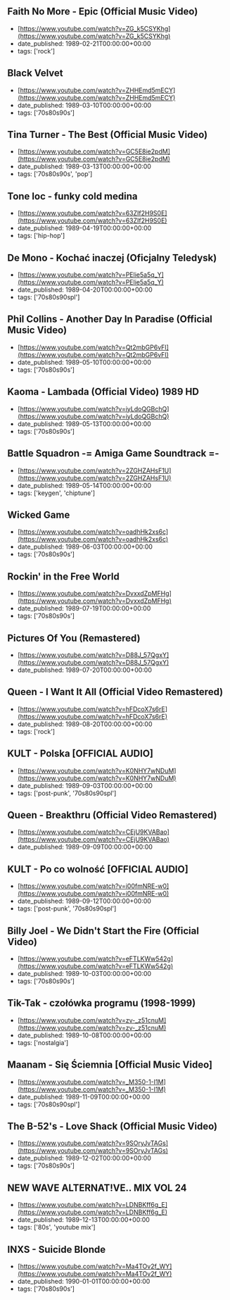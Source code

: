  ## Faith No More - Epic (Official Music Video)
 - [https://www.youtube.com/watch?v=ZG_k5CSYKhg](https://www.youtube.com/watch?v=ZG_k5CSYKhg)
 - date_published: 1989-02-21T00:00:00+00:00
 - tags: ['rock']

 ## Black Velvet
 - [https://www.youtube.com/watch?v=ZHHEmd5mECY](https://www.youtube.com/watch?v=ZHHEmd5mECY)
 - date_published: 1989-03-10T00:00:00+00:00
 - tags: ['70s80s90s']

 ## Tina Turner - The Best (Official Music Video)
 - [https://www.youtube.com/watch?v=GC5E8ie2pdM](https://www.youtube.com/watch?v=GC5E8ie2pdM)
 - date_published: 1989-03-13T00:00:00+00:00
 - tags: ['70s80s90s', 'pop']

 ## Tone loc - funky cold medina
 - [https://www.youtube.com/watch?v=63ZIf2H9S0E](https://www.youtube.com/watch?v=63ZIf2H9S0E)
 - date_published: 1989-04-19T00:00:00+00:00
 - tags: ['hip-hop']

 ## De Mono - Kochać inaczej (Oficjalny Teledysk)
 - [https://www.youtube.com/watch?v=PElie5a5q_Y](https://www.youtube.com/watch?v=PElie5a5q_Y)
 - date_published: 1989-04-20T00:00:00+00:00
 - tags: ['70s80s90spl']

 ## Phil Collins - Another Day In Paradise (Official Music Video)
 - [https://www.youtube.com/watch?v=Qt2mbGP6vFI](https://www.youtube.com/watch?v=Qt2mbGP6vFI)
 - date_published: 1989-05-10T00:00:00+00:00
 - tags: ['70s80s90s']

 ## Kaoma - Lambada (Official Video) 1989 HD
 - [https://www.youtube.com/watch?v=iyLdoQGBchQ](https://www.youtube.com/watch?v=iyLdoQGBchQ)
 - date_published: 1989-05-13T00:00:00+00:00
 - tags: ['70s80s90s']

 ## Battle Squadron  -= Amiga Game Soundtrack =-
 - [https://www.youtube.com/watch?v=2ZGHZAHsF1U](https://www.youtube.com/watch?v=2ZGHZAHsF1U)
 - date_published: 1989-05-14T00:00:00+00:00
 - tags: ['keygen', 'chiptune']

 ## Wicked Game
 - [https://www.youtube.com/watch?v=oadhHk2xs6c](https://www.youtube.com/watch?v=oadhHk2xs6c)
 - date_published: 1989-06-03T00:00:00+00:00
 - tags: ['70s80s90s']

 ## Rockin' in the Free World
 - [https://www.youtube.com/watch?v=DvxxdZpMFHg](https://www.youtube.com/watch?v=DvxxdZpMFHg)
 - date_published: 1989-07-19T00:00:00+00:00
 - tags: ['70s80s90s']

 ## Pictures Of You (Remastered)
 - [https://www.youtube.com/watch?v=D88J_57QgxY](https://www.youtube.com/watch?v=D88J_57QgxY)
 - date_published: 1989-07-20T00:00:00+00:00

 ## Queen - I Want It All (Official Video Remastered)
 - [https://www.youtube.com/watch?v=hFDcoX7s6rE](https://www.youtube.com/watch?v=hFDcoX7s6rE)
 - date_published: 1989-08-20T00:00:00+00:00
 - tags: ['rock']

 ## KULT - Polska [OFFICIAL AUDIO]
 - [https://www.youtube.com/watch?v=K0NHY7wNDuM](https://www.youtube.com/watch?v=K0NHY7wNDuM)
 - date_published: 1989-09-03T00:00:00+00:00
 - tags: ['post-punk', '70s80s90spl']

 ## Queen - Breakthru (Official Video Remastered)
 - [https://www.youtube.com/watch?v=CEjU9KVABao](https://www.youtube.com/watch?v=CEjU9KVABao)
 - date_published: 1989-09-09T00:00:00+00:00

 ## KULT - Po co wolność [OFFICIAL AUDIO]
 - [https://www.youtube.com/watch?v=i00fmNRE-w0](https://www.youtube.com/watch?v=i00fmNRE-w0)
 - date_published: 1989-09-12T00:00:00+00:00
 - tags: ['post-punk', '70s80s90spl']

 ## Billy Joel - We Didn't Start the Fire (Official Video)
 - [https://www.youtube.com/watch?v=eFTLKWw542g](https://www.youtube.com/watch?v=eFTLKWw542g)
 - date_published: 1989-10-03T00:00:00+00:00
 - tags: ['70s80s90s']

 ## Tik-Tak - czołówka programu (1998-1999)
 - [https://www.youtube.com/watch?v=zv-_z51cnuM](https://www.youtube.com/watch?v=zv-_z51cnuM)
 - date_published: 1989-10-08T00:00:00+00:00
 - tags: ['nostalgia']

 ## Maanam - Się Ściemnia [Official Music Video]
 - [https://www.youtube.com/watch?v=_M350-1-I1M](https://www.youtube.com/watch?v=_M350-1-I1M)
 - date_published: 1989-11-09T00:00:00+00:00
 - tags: ['70s80s90spl']

 ## The B-52's - Love Shack (Official Music Video)
 - [https://www.youtube.com/watch?v=9SOryJvTAGs](https://www.youtube.com/watch?v=9SOryJvTAGs)
 - date_published: 1989-12-02T00:00:00+00:00
 - tags: ['70s80s90s']

 ## NEW WAVE ALTERNAT!VE.. MIX VOL 24
 - [https://www.youtube.com/watch?v=LDNBKff6g_E](https://www.youtube.com/watch?v=LDNBKff6g_E)
 - date_published: 1989-12-13T00:00:00+00:00
 - tags: ['80s', 'youtube mix']

 ## INXS - Suicide Blonde
 - [https://www.youtube.com/watch?v=Ma4TOv2f_WY](https://www.youtube.com/watch?v=Ma4TOv2f_WY)
 - date_published: 1990-01-01T00:00:00+00:00
 - tags: ['70s80s90s']

